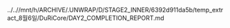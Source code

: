 ../..//mnt/h/ARCHIVE/.UNWRAP/D/STAGE2_INNER/6392d911da5b/temp_extract_8월6일/DuRiCore/DAY2_COMPLETION_REPORT.md
